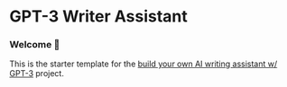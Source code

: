 # GPT-3 Writer Assistant
### Welcome 👋
This is the starter template for the [build your own AI writing assistant w/ GPT-3](https://buildspace.so/builds/ai-writer) project.
